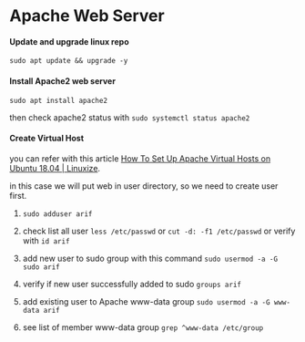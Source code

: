 # Apache Web Server

#### Update and upgrade linux repo

`sudo apt update && upgrade -y`

#### Install Apache2 web server

`sudo apt install apache2`

then check apache2 status with `sudo systemctl status apache2`

#### Create Virtual Host

you can refer with this article [How To Set Up Apache Virtual Hosts on Ubuntu 18.04 | Linuxize](https://linuxize.com/post/how-to-set-up-apache-virtual-hosts-on-ubuntu-18-04/#:~:text=By%20default%20on%20Ubuntu%20systems,apache2%2Fsites%2Denabled%20directory.&text=ServerName%20%3A%20The%20domain%20that%20should%20match%20for%20this%20virtual%20host%20configuration.).

in this case we will put web in user directory, so we need to create user first.

1. `sudo adduser arif` 

2. check list all user `less /etc/passwd` or `cut -d: -f1 /etc/passwd`  or verify with `id arif`

3. add new user to sudo group with this command `sudo usermod -a -G sudo arif`

4. verify if new user successfully added to sudo `groups arif`

5. add existing user to Apache www-data group `sudo usermod -a -G www-data arif`

6. see list of member www-data group `grep ^www-data /etc/group`


